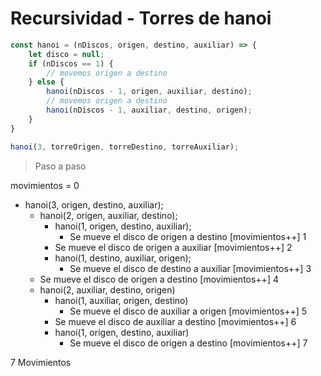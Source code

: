 # Recursividad - Torres de hanoi

```js
const hanoi = (nDiscos, origen, destino, auxiliar) => {
    let disco = null;
    if (nDiscos == 1) {
        // movemos origen a destino
    } else {
        hanoi(nDiscos - 1, origen, auxiliar, destino);
        // movemos origen a destino
        hanoi(nDiscos - 1, auxiliar, destino, origen);
    }
}

hanoi(3, torreOrigen, torreDestino, torreAuxiliar);
```

> Paso a paso

movimientos = 0

- hanoi(3, origen, destino, auxiliar);
    - hanoi(2, origen, auxiliar, destino);
      - hanoi(1, origen, destino, auxiliar);
        - Se mueve el disco de origen a destino [movimientos++] 1
      - Se mueve el disco de origen a auxiliar [movimientos++] 2
      - hanoi(1, destino, auxiliar, origen);
        - Se mueve el disco de destino a auxiliar [movimientos++] 3
    - Se mueve el disco de origen a destino [movimientos++] 4
    - hanoi(2, auxiliar, destino, origen)
      - hanoi(1, auxiliar, origen, destino)
        - Se mueve el disco de auxiliar a origen [movimientos++] 5
      - Se mueve el disco de auxiliar a destino [movimientos++] 6
      - hanoi(1, origen, destino, auxiliar)
        - Se mueve el disco de origen a destino [movimientos++] 7

7 Movimientos

